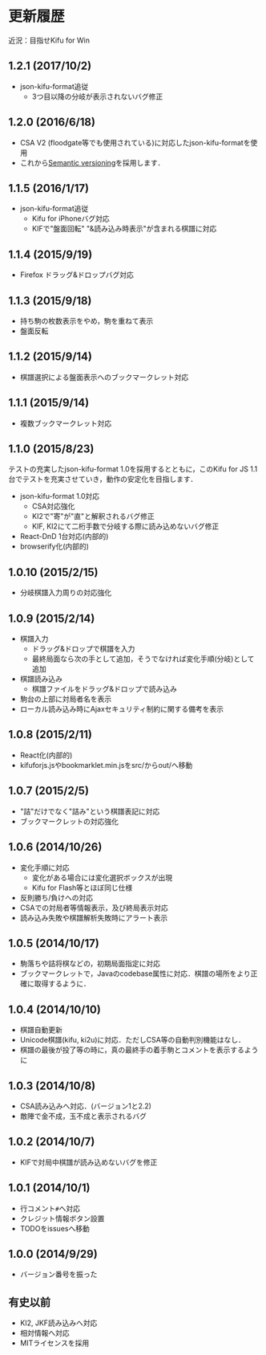 # 更新履歴

近況：目指せKifu for Win

## 1.2.1 (2017/10/2)

* json-kifu-format追従
	* 3つ目以降の分岐が表示されないバグ修正

## 1.2.0 (2016/6/18)

* CSA V2 (floodgate等でも使用されている)に対応したjson-kifu-formatを使用
* これから[Semantic versioning](http://semver.org/lang/ja/)を採用します．

## 1.1.5 (2016/1/17)

* json-kifu-format追従
	* Kifu for iPhoneバグ対応
	* KIFで"盤面回転" "&読み込み時表示"が含まれる棋譜に対応

## 1.1.4 (2015/9/19)

* Firefox ドラッグ&ドロップバグ対応

## 1.1.3 (2015/9/18)

* 持ち駒の枚数表示をやめ，駒を重ねて表示
* 盤面反転

## 1.1.2 (2015/9/14)

* 棋譜選択による盤面表示へのブックマークレット対応

## 1.1.1 (2015/9/14)

* 複数ブックマークレット対応

## 1.1.0 (2015/8/23)

テストの充実したjson-kifu-format 1.0を採用するとともに，このKifu for JS 1.1台でテストを充実させていき，動作の安定化を目指します．

* json-kifu-format 1.0対応
	* CSA対応強化
	* KI2で"寄"が"直"と解釈されるバグ修正
	* KIF, KI2にて二桁手数で分岐する際に読み込めないバグ修正
* React-DnD 1台対応(内部的)
* browserify化(内部的)

## 1.0.10 (2015/2/15)

* 分岐棋譜入力周りの対応強化

## 1.0.9 (2015/2/14)

* 棋譜入力
	* ドラッグ&ドロップで棋譜を入力
	* 最終局面なら次の手として追加，そうでなければ変化手順(分岐)として追加
* 棋譜読み込み
	* 棋譜ファイルをドラッグ&ドロップで読み込み
* 駒台の上部に対局者名を表示
* ローカル読み込み時にAjaxセキュリティ制約に関する備考を表示

## 1.0.8 (2015/2/11)

* React化(内部的)
* kifuforjs.jsやbookmarklet.min.jsをsrc/からout/へ移動

## 1.0.7 (2015/2/5)

* "詰"だけでなく"詰み"という棋譜表記に対応
* ブックマークレットの対応強化

## 1.0.6 (2014/10/26)

* 変化手順に対応
	* 変化がある場合には変化選択ボックスが出現
	* Kifu for Flash等とほぼ同じ仕様
* 反則勝ち/負けへの対応
* CSAでの対局者等情報表示，及び終局表示対応
* 読み込み失敗や棋譜解析失敗時にアラート表示

## 1.0.5 (2014/10/17)

* 駒落ちや詰将棋などの，初期局面指定に対応
* ブックマークレットで，Javaのcodebase属性に対応．棋譜の場所をより正確に取得するように．

## 1.0.4 (2014/10/10)

* 棋譜自動更新
* Unicode棋譜(kifu, ki2u)に対応．ただしCSA等の自動判別機能はなし．
* 棋譜の最後が投了等の時に，真の最終手の着手駒とコメントを表示するように

## 1.0.3 (2014/10/8)

* CSA読み込みへ対応．(バージョン1と2.2)
* 敵陣で金不成，玉不成と表示されるバグ

## 1.0.2 (2014/10/7)

* KIFで対局中棋譜が読み込めないバグを修正

## 1.0.1 (2014/10/1)

* 行コメント`#`へ対応
* クレジット情報ボタン設置
* TODOをissuesへ移動

## 1.0.0 (2014/9/29)

* バージョン番号を振った

## 有史以前

* KI2, JKF読み込みへ対応
* 相対情報へ対応
* MITライセンスを採用